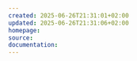 ```yaml
---
created: 2025-06-26T21:31:01+02:00
updated: 2025-06-26T21:31:06+02:00
homepage: 
source: 
documentation: 
---
```

